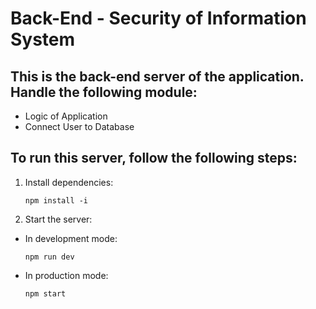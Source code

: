 # Back-End - Security of Information System

## This is the back-end server of the application. Handle the following module:

- Logic of Application
- Connect User to Database

## To run this server, follow the following steps:

1. Install dependencies:

    `npm install -i`

2. Start the server:

- In development mode:

    `npm run dev`

- In production mode:

    `npm start`